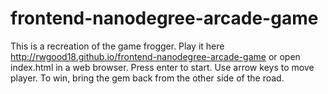 frontend-nanodegree-arcade-game
===============================

This is a recreation of the game frogger. 
Play it here http://rwgood18.github.io/frontend-nanodegree-arcade-game or open index.html in a web browser. Press enter to start.
Use arrow keys to move player.
To win, bring the gem back from the other side of the road.
